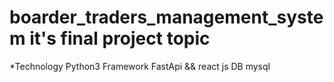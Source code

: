 # boarder_traders_management_system it's final project topic
*Technology 
Python3 
Framework FastApi && react js 
DB mysql
